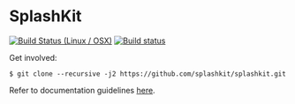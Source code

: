 # SplashKit

[![Build Status (Linux / OSX)](https://travis-ci.org/splashkit/splashkit-core.svg?branch=develop)](https://travis-ci.org/splashkit/splashkit-core)
[![Build status](https://ci.appveyor.com/api/projects/status/rp46q64glrttols6/branch/develop?svg=true)](https://ci.appveyor.com/project/macite/splashkit/branch/develop)

Get involved:

```
$ git clone --recursive -j2 https://github.com/splashkit/splashkit.git
```

Refer to documentation guidelines [here](https://github.com/splashkit/splashkit-translator#splashkit-documentation-guidelines).
